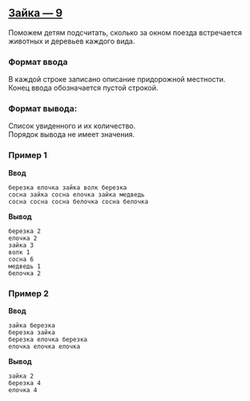 ## [Зайка — 9](../../../solutions/3.2/32_i.py)

Поможем детям подсчитать, сколько за окном поезда встречается животных и деревьев каждого вида.

### Формат ввода

В каждой строке записано описание придорожной местности.\
Конец ввода обозначается пустой строкой.

### Формат вывода:

Список увиденного и их количество.\
Порядок вывода не имеет значения.

### Пример 1

**Ввод**
```plaintext
березка елочка зайка волк березка
сосна зайка сосна елочка зайка медведь
сосна сосна сосна белочка сосна белочка

```

**Вывод**
```plaintext
березка 2
елочка 2
зайка 3
волк 1
сосна 6
медведь 1
белочка 2
```

### Пример 2

**Ввод**
```plaintext
зайка березка
березка зайка
березка елочка березка
елочка елочка елочка

```

**Вывод**
```plaintext
зайка 2
березка 4
елочка 4
```